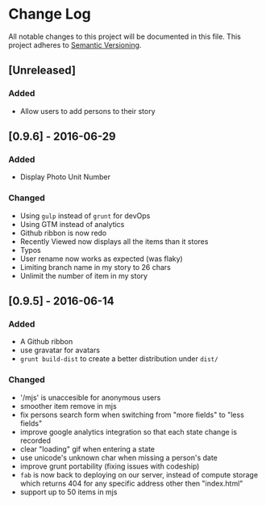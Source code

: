 # Change Log
All notable changes to this project will be documented in this file.
This project adheres to [Semantic Versioning](http://semver.org/).

## [Unreleased]
### Added
- Allow users to add persons to their story


## [0.9.6] - 2016-06-29
### Added
- Display Photo Unit Number

### Changed
- Using `gulp` instead of `grunt` for devOps
- Using GTM instead of analytics
- Github ribbon is now redo
- Recently Viewed now displays all the items than it stores
- Typos
- User rename now works as expected (was flaky)
- Limiting branch name in my story to 26 chars
- Unlimit the number of item in my story

## [0.9.5] - 2016-06-14
### Added
- A Github ribbon
- use gravatar for avatars
- `grunt build-dist` to create a better distribution under `dist/`

### Changed
- '/mjs' is unaccesible for anonymous users
- smoother item remove in mjs
- fix persons search form when switching from "more fields" to "less fields"
- improve google analytics integration so that each state change is recorded
- clear "loading" gif when entering a state
- use unicode's unknown char when missing a person's date
- improve grunt portability (fixing issues with codeship)
- `fab` is now back to deploying on our server, instead of compute storage which
returns 404 for any specific address other then "index.html"
- support up to 50 items in mjs
